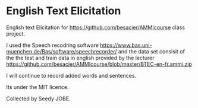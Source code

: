 # English Text Elicitation

English text Elicitation for https://github.com/besacier/AMMIcourse class project.

I used the Speech recodring software https://www.bas.uni-muenchen.de/Bas/software/speechrecorder/ and the data set consisit of the the test and train data in english provided by the lecturer https://github.com/besacier/AMMIcourse/blob/master/BTEC-en-fr.ammi.zip

I will continue to record added words and sentences.

Its under the MIT licence. 

Collected by Seedy JOBE.
